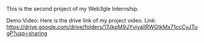 This is the second project of my Web3gle Internship.

Demo Video:
Here is the drive link of my project video.
Link: https://drive.google.com/drive/folders/17JkpM9JYviyalIRWGtkMx71ccCyJTugP?usp=sharing
